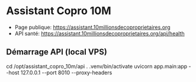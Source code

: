 # Assistant Copro 10M

- Page publique: https://assistant.10millionsdecoproprietaires.org
- API santé:   https://assistant.10millionsdecoproprietaires.org/api/health

## Démarrage API (local VPS)
cd /opt/assistant_copro_10m/api
. .venv/bin/activate
uvicorn app.main:app --host 127.0.0.1 --port 8010 --proxy-headers
